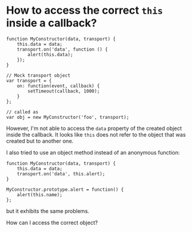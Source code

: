 # How to access the correct `this` inside a callback?

```
function MyConstructor(data, transport) {
    this.data = data;
    transport.on('data', function () {
        alert(this.data);
    });
}

// Mock transport object
var transport = {
    on: function(event, callback) {
        setTimeout(callback, 1000);
    }
};

// called as
var obj = new MyConstructor('foo', transport);
```

However, I'm not able to access the `data` property of the created object inside the callback. It looks like `this` does not refer to the object that was created but to another one.

I also tried to use an object method instead of an anonymous function:

```
function MyConstructor(data, transport) {
    this.data = data;
    transport.on('data', this.alert);
}

MyConstructor.prototype.alert = function() {
    alert(this.name);
};
```

but it exhibits the same problems.

How can I access the correct object?